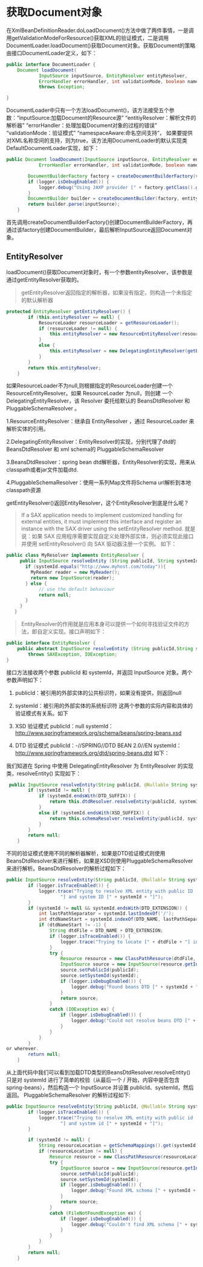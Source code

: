 # 获取Document对象
在XmlBeanDefinitionReader.doLoadDocument()方法中做了两件事情，一是调用getValidationModeForResource()获取XML的验证模式，二是调用DocumentLoader.loadDocument()获取Document对象。获取Document的策略由接口DocumentLoader定义，如下：
```java
public interface DocumentLoader {
    Document loadDocument(
            InputSource inputSource, EntityResolver entityResolver,
            ErrorHandler errorHandler, int validationMode, boolean namespaceAware)
            throws Exception;

}
```
DocumentLoader中只有一个方法loadDocument()，该方法接受五个参数：“inputSource:加载Document的Resource源”  “entitiyResolver：解析文件的解析器”   “errorHandler：处理加载Document对象的过程的错误” “validationMode：验证模式” “namespaceAware:命名空间支持”， 如果要提供对XML名称空间的支持，则为true，该方法用DocumentLoader的默认实现类DefaultDocumentLoader实现，如下：
```java
public Document loadDocument(InputSource inputSource, EntityResolver entityResolver,
            ErrorHandler errorHandler, int validationMode, boolean namespaceAware) throws Exception {

        DocumentBuilderFactory factory = createDocumentBuilderFactory(validationMode, namespaceAware);
        if (logger.isDebugEnabled()) {
            logger.debug("Using JAXP provider [" + factory.getClass().getName() + "]");
        }
        DocumentBuilder builder = createDocumentBuilder(factory, entityResolver, errorHandler);
        return builder.parse(inputSource);
    }
```
首先调用createDocumentBuilderFactory()创建DocumentBuilderFactory，再通过该factory创建DocumentBuilder，最后解析InputSource返回Document对象。

## EntityResolver
loadDocument()获取Document对象时，有一个参数entityResolver，该参数是通过getEntityResolver获取的。

>getEntityResolver返回指定的解析器，如果没有指定，则构造一个未指定的默认解析器

```java
protected EntityResolver getEntityResolver() {
        if (this.entityResolver == null) {
            ResourceLoader resourceLoader = getResourceLoader();
            if (resourceLoader != null) {
                this.entityResolver = new ResourceEntityResolver(resourceLoader);
            }
            else {
                this.entityResolver = new DelegatingEntityResolver(getBeanClassLoader());
            }
        }
        return this.entityResolver;
    }
```
如果ResourceLoader不为null,则根据指定的ResourceLoader创建一个ResourceEntityResolver。如果 ResourceLoader 为null，则创建 一个 DelegatingEntityResolver，该 Resolver 委托给默认的 BeansDtdResolver 和 PluggableSchemaResolver 。

1.ResourceEntityResolver：继承自 EntityResolver ，通过 ResourceLoader 来解析实体的引用。

2.DelegatingEntityResolver：EntityResolver的实现，分别代理了dtd的BeansDtdResolver 和 xml schema的 PluggableSchemaResolver

3.BeansDtdResolver：spring bean dtd解析器，EntityResolver的实现，用来从classpath或者jar文件加载dtd.

4.PluggableSchemaResolver：使用一系列Map文件将Schema url解析到本地classpath资源

getEntityResolver()返回EntityResolver，这个EntityResolver到底是什么呢？

>If a SAX application needs to implement customized handling for external entities, it must implement this interface and register an instance with the SAX driver using the setEntityResolver method.
就是说：如果 SAX 应用程序需要实现自定义处理外部实体，则必须实现此接口并使用 setEntityResolver() 向 SAX 驱动器注册一个实例。 如下：

```java
public class MyResolver implements EntityResolver {
     public InputSource resolveEntity (String publicId, String systemId){
       if (systemId.equals("http://www.myhost.com/today")){
         MyReader reader = new MyReader();
         return new InputSource(reader);
       } else {
            // use the default behaviour
            return null;
       }
     }
   }
```
> EntityResolver的作用就是应用本身可以提供一个如何寻找验证文件的方法，即自定义实现。接口声明如下：
```java
public interface EntityResolver {
    public abstract InputSource resolveEntity (String publicId,String systemId)
        throws SAXException, IOException;
}
```
接口方法接收两个参数 publicId 和 systemId，并返回 InputSource 对象。两个参数声明如下：

1. publicId：被引用的外部实体的公共标识符，如果没有提供，则返回null

2. systemId：被引用的外部实体的系统标识符 这两个参数的实际内容和具体的验证模式有关系。如下

3. XSD 验证模式
        publicId：null
        systemId：http://www.springframework.org/schema/beans/spring-beans.xsd
        
4. DTD 验证模式
        publicId：-//SPRING//DTD BEAN 2.0//EN
        systemId：http://www.springframework.org/dtd/spring-beans.dtd 如下：

我们知道在 Spring 中使用 DelegatingEntityResolver 为 EntityResolver 的实现类，resolveEntity() 实现如下：
```java
 public InputSource resolveEntity(String publicId, @Nullable String systemId) throws SAXException, IOException {
        if (systemId != null) {
            if (systemId.endsWith(DTD_SUFFIX)) {
                return this.dtdResolver.resolveEntity(publicId, systemId);
            }
            else if (systemId.endsWith(XSD_SUFFIX)) {
                return this.schemaResolver.resolveEntity(publicId, systemId);
            }
        }
        return null;
    }
```
不同的验证模式使用不同的解析器解析，如果是DTD验证模式则使用BeansDtdResolver来进行解析，如果是XSD则使用PluggableSchemaResolver来进行解析。BeansDtdResolver的解析过程如下：
```java
public InputSource resolveEntity(String publicId, @Nullable String systemId) throws IOException {
        if (logger.isTraceEnabled()) {
            logger.trace("Trying to resolve XML entity with public ID [" + publicId +
                    "] and system ID [" + systemId + "]");
        }
        if (systemId != null && systemId.endsWith(DTD_EXTENSION)) {
            int lastPathSeparator = systemId.lastIndexOf('/');
            int dtdNameStart = systemId.indexOf(DTD_NAME, lastPathSeparator);
            if (dtdNameStart != -1) {
                String dtdFile = DTD_NAME + DTD_EXTENSION;
                if (logger.isTraceEnabled()) {
                    logger.trace("Trying to locate [" + dtdFile + "] in Spring jar on classpath");
                }
                try {
                    Resource resource = new ClassPathResource(dtdFile, getClass());
                    InputSource source = new InputSource(resource.getInputStream());
                    source.setPublicId(publicId);
                    source.setSystemId(systemId);
                    if (logger.isDebugEnabled()) {
                        logger.debug("Found beans DTD [" + systemId + "] in classpath: " + dtdFile);
                    }
                    return source;
                }
                catch (IOException ex) {
                    if (logger.isDebugEnabled()) {
                        logger.debug("Could not resolve beans DTD [" + systemId + "]: not found in classpath", ex);
                    }
                }
            }
        }
or wherever.
        return null;
    }
```
从上面代码中我们可以看到加载DTD类型的BeansDtdResolver.resolveEntity() 只是对 systemId 进行了简单的校验（从最后一个 / 开始，内容中是否包含 spring-beans），然后构造一个 InputSource 并设置 publicId、systemId，然后返回。 PluggableSchemaResolver 的解析过程如下:
```java
public InputSource resolveEntity(String publicId, @Nullable String systemId) throws IOException {
        if (logger.isTraceEnabled()) {
            logger.trace("Trying to resolve XML entity with public id [" + publicId +
                    "] and system id [" + systemId + "]");
        }

        if (systemId != null) {
            String resourceLocation = getSchemaMappings().get(systemId);
            if (resourceLocation != null) {
                Resource resource = new ClassPathResource(resourceLocation, this.classLoader);
                try {
                    InputSource source = new InputSource(resource.getInputStream());
                    source.setPublicId(publicId);
                    source.setSystemId(systemId);
                    if (logger.isDebugEnabled()) {
                        logger.debug("Found XML schema [" + systemId + "] in classpath: " + resourceLocation);
                    }
                    return source;
                }
                catch (FileNotFoundException ex) {
                    if (logger.isDebugEnabled()) {
                        logger.debug("Couldn't find XML schema [" + systemId + "]: " + resource, ex);
                    }
                }
            }
        }
        return null;
    }
```
